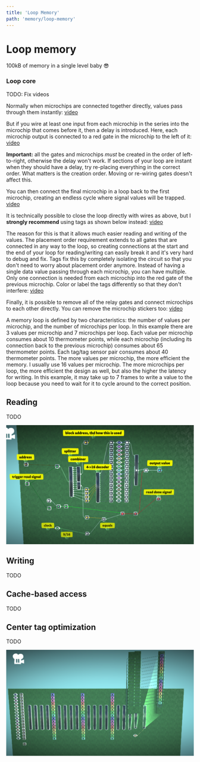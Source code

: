 ```yaml
---
title: 'Loop Memory'
path: 'memory/loop-memory'
---
```


# Loop memory

100kB of memory in a single level baby 😎

### Loop core

TODO: Fix videos

Normally when microchips are connected together directly, values pass through them instantly:
[video](loop1.mov)

But if you wire at least one input from each microchip in the series into the microchip that comes before it, then a delay is introduced. Here, each microchip output is connected to a red gate in the microchip to the left of it:
[video](loop2.mov)

**Important:** all the gates and microchips _must_ be created in the order of left-to-right, otherwise the delay won't work. If sections of your loop are instant when they should have a delay, try re-placing everything in the correct order. What matters is the creation order. Moving or re-wiring gates doesn't affect this.

You can then connect the final microchip in a loop back to the first microchip, creating an endless cycle where signal values will be trapped.
[video](loop3.mov)

It is technically possible to close the loop directly with wires as above, but I **strongly recommend** using tags as shown below instead:
[video](loop4.mov)

The reason for this is that it allows much easier reading and writing of the values. The placement order requirement extends to all gates that are connected in any way to the loop, so creating connections at the start and the end of your loop for reading/writing can easily break it and it's very hard to debug and fix. Tags fix this by completely isolating the circuit so that you don't need to worry about placement order anymore.
Instead of having a single data value passing through each microchip, you can have multiple. Only one connection is needed from each microchip into the red gate of the previous microchip. Color or label the tags differently so that they don't interfere:
[video](loop5.mov)

Finally, it is possible to remove all of the relay gates and connect microchips to each other directly. You can remove the microchip stickers too:
[video](loop6.mov)

A memory loop is defined by two characteristics: the number of values per microchip, and the number of microchips per loop. In this example there are 3 values per microchip and 7 microchips per loop.
Each value per microchip consumes about 10 thermometer points, while each microchip (including its connection back to the previous microchip) consumes about 65 thermometer points. Each tag/tag sensor pair consumes about 40 thermometer points.
The more values per microchip, the more efficient the memory. I usually use 16 values per microchip.
The more microchips per loop, the more efficient the design as well, but also the higher the latency for writing. In this example, it may take up to 7 frames to write a value to the loop because you need to wait for it to cycle around to the correct position.

## Reading

TODO

![image](reader1.png)

## Writing

TODO

## Cache-based access

TODO

## Center tag optimization 

TODO

![image](centertag1.png)
